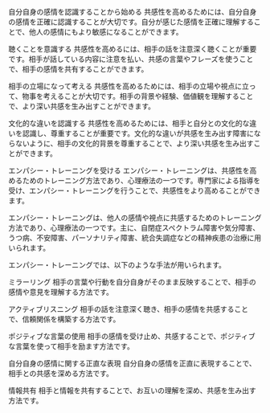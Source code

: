 自分自身の感情を認識することから始める
共感性を高めるためには、自分自身の感情を正確に認識することが大切です。自分が感じた感情を正確に理解することで、他人の感情にもより敏感になることができます。

聴くことを意識する
共感性を高めるには、相手の話を注意深く聴くことが重要です。相手が話している内容に注意を払い、共感の言葉やフレーズを使うことで、相手の感情を共有することができます。

相手の立場になって考える
共感性を高めるためには、相手の立場や視点に立って、物事を考えることが大切です。相手の背景や経験、価値観を理解することで、より深い共感を生み出すことができます。

文化的な違いを認識する
共感性を高めるためには、相手と自分との文化的な違いを認識し、尊重することが重要です。文化的な違いが共感を生み出す障害にならないように、相手の文化的背景を尊重することで、より深い共感を生み出すことができます。

エンパシー・トレーニングを受ける
エンパシー・トレーニングは、共感性を高めるためのトレーニング方法であり、心理療法の一つです。専門家による指導を受け、エンパシー・トレーニングを行うことで、共感性をより高めることができます。

エンパシー・トレーニングは、他人の感情や視点に共感するためのトレーニング方法であり、心理療法の一つです。主に、自閉症スペクトラム障害や気分障害、うつ病、不安障害、パーソナリティ障害、統合失調症などの精神疾患の治療に用いられます。

エンパシー・トレーニングでは、以下のような手法が用いられます。

ミラーリング
相手の言葉や行動を自分自身がそのまま反映することで、相手の感情や意見を理解する方法です。

アクティブリスニング
相手の話を注意深く聴き、相手の感情を共感することで、信頼関係を構築する方法です。

ポジティブな言葉の使用
相手の感情を受け止め、共感することで、ポジティブな言葉を使って相手を励ます方法です。

自分自身の感情に関する正直な表現
自分自身の感情を正直に表現することで、相手との共感を深める方法です。

情報共有
相手と情報を共有することで、お互いの理解を深め、共感を生み出す方法です。
